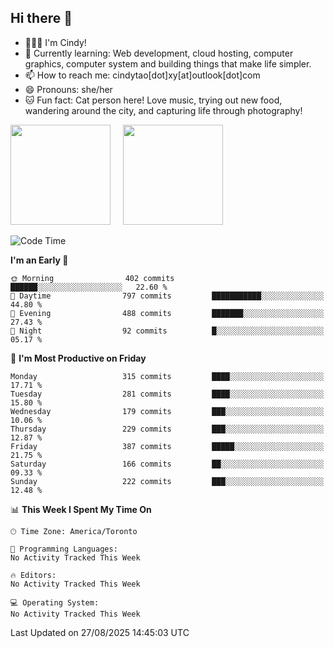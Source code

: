 ## Hi there 👋

<!--
**xinyue296/xinyue296** is a ✨ _special_ ✨ repository because its `README.md` (this file) appears on your GitHub profile.

Here are some ideas to get you started:

- 🔭 I’m currently working on ...
- 🌱 I’m currently learning ...
- 👯 I’m looking to collaborate on ...
- 🤔 I’m looking for help with ...
- 💬 Ask me about ...
- 📫 How to reach me: ...
- 😄 Pronouns: ...
- ⚡ Fun fact: ...
-->
- 👩🏻‍💻 I'm Cindy!
- 🌱 Currently learning: Web development, cloud hosting, computer graphics, computer system and building things that make life simpler.
- 📫 How to reach me: cindytao[dot]xy[at]outlook[dot]com
- 😄 Pronouns: she/her
- 🐱 Fun fact: Cat person here! Love music, trying out new food, wandering around the city, and capturing life through photography!

<!--Github Status: start-->
<div align="left">
  <img height="160em" src="https://github-readme-stats-topaz-two-25.vercel.app/api?username=xinyue296&theme=react&show_icons=true&count_private=true&include_orgs=true&hide=contribs,issues" />
    &nbsp;&nbsp;&nbsp;
  <img height="160em" src="https://github-readme-stats-cindy-taos-projects.vercel.app/api/top-langs/?username=xinyue296&theme=react&count_private=true&include_orgs=true&layout=compact" />
</div>
<!-- Github Status: end-->

<!--START_SECTION:waka-->
![Code Time](http://img.shields.io/badge/Code%20Time-294%20hrs%2036%20mins-blue)

**I'm an Early 🐤** 

```text
🌞 Morning                402 commits         ██████░░░░░░░░░░░░░░░░░░░   22.60 % 
🌆 Daytime                797 commits         ███████████░░░░░░░░░░░░░░   44.80 % 
🌃 Evening                488 commits         ███████░░░░░░░░░░░░░░░░░░   27.43 % 
🌙 Night                  92 commits          █░░░░░░░░░░░░░░░░░░░░░░░░   05.17 % 
```
📅 **I'm Most Productive on Friday** 

```text
Monday                   315 commits         ████░░░░░░░░░░░░░░░░░░░░░   17.71 % 
Tuesday                  281 commits         ████░░░░░░░░░░░░░░░░░░░░░   15.80 % 
Wednesday                179 commits         ███░░░░░░░░░░░░░░░░░░░░░░   10.06 % 
Thursday                 229 commits         ███░░░░░░░░░░░░░░░░░░░░░░   12.87 % 
Friday                   387 commits         █████░░░░░░░░░░░░░░░░░░░░   21.75 % 
Saturday                 166 commits         ██░░░░░░░░░░░░░░░░░░░░░░░   09.33 % 
Sunday                   222 commits         ███░░░░░░░░░░░░░░░░░░░░░░   12.48 % 
```


📊 **This Week I Spent My Time On** 

```text
🕑︎ Time Zone: America/Toronto

💬 Programming Languages: 
No Activity Tracked This Week

🔥 Editors: 
No Activity Tracked This Week

💻 Operating System: 
No Activity Tracked This Week
```


 Last Updated on 27/08/2025 14:45:03 UTC
<!--END_SECTION:waka-->
